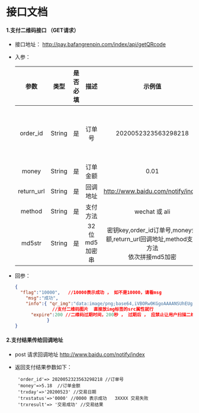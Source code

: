 #                                                                                                                                          接口文档



#### 1.支付二维码接口  （GET请求）

- 接口地址： http://pay.bafangrenpin.com/index/api/getQRcode 

- 入参：

  |    参数    |  类型  | 是否必填 |     描述      |                            示例值                            |                             备注                             |
  | :--------: | :----: | :------: | :-----------: | :----------------------------------------------------------: | :----------------------------------------------------------: |
  |  order_id  | String |    是    |    订单号     |                     2020052323563298218                      | 由当前时间的年月日时分秒和五位随机数字组成。<br />一个订单号只能调用一次接口，<br />每次调用接口应该更新订单号 |
  |   money    | String |    是    |   订单金额    |                             0.01                             |                                                              |
  | return_url | String |    是    |   回调地址    |              http://www.baidu.com/notify/index               |         扫描二维码支付后，支付结果会返回到这个地址上         |
  |   method   | String |    是    |   支付方法    |                       wechat  或  ali                        |                    微信支付还是支付宝支付                    |
  |   md5str   | String |    是    | 32位md5加密串 | 密钥key,order_id订单号,money金额,return_url回调地址,method支付方法<br />依次拼接md5加密 | 参数拼接时顺序不能错，return_url不需要urlencode,  密钥key固定为sdl2fL3KH3J3G92327Kh |

- 回参：

  ```json
  {
   	"flag":"10000",   //10000表示成功 ， 如不是10000，请看msg
      "msg":"成功",
      "info":{ "qr_img":"data:image/png;base64,iVBORw0KGgoAAAANSUhEUgAAAUAAAAFACAYAAADNkKWqAAAACXBIWXMAAA7EAAAOxAGVKw4bAAANmUlEQVR4nO3d227txo4FULvR///Lux+CgwYCL+dIYYmk5hjPO1LpsqYjUggg==", 
                //支付二维码图片  直接放img标签的src属性就行
        "expire":200 //二维码过期时间，200秒 ， 过期后 ， 应禁止让用户扫描二维码
              }
  }
  ```

####  2.支付结果传给回调地址

- post 请求回调地址 http://www.baidu.com/notify/index

- 返回支付结果参数如下：

       'order_id'=> 2020052323563298218 //订单号
       'money'=>5.18  //订单金额
       'trxday'=>'20200523' //交易日期
       'trxstatus'=>'0000' //0000 表示成功   3XXXX 交易失败
       'trxresult'=> '交易成功' //交易结果
